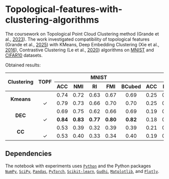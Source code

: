 # Topological-features-with-clustering-algorithms

The coursework on Topological Point Cloud Clustering method (Grande et al., [2023](https://arxiv.org/abs/2303.16716)). The work investigated compatibility of topological features (Grande et al., [2025](https://arxiv.org/abs/2406.02300)) with KMeans, Deep Embedding Clustering (Xie et al., [2016](https://arxiv.org/abs/1511.06335)), Contrastive Clustering  (Le et al., [2020](https://arxiv.org/abs/2009.09687)) algorithms on [MNIST](https://docs.pytorch.org/vision/stable/generated/torchvision.datasets.MNIST.html#torchvision.datasets.MNIST) and [CIFAR10](https://docs.pytorch.org/vision/stable/generated/torchvision.datasets.CIFAR10.html#torchvision.datasets.CIFAR10) datasets.

Obtained results:
<table>
  <thead>
    <tr>
      <th rowspan="2" align="center"><strong>Clustering</strong></th>
      <th rowspan="2" align="center"><strong>TOPF</strong></th>
      <th colspan="5" align="center"><strong>MNIST</strong></th>
      <th colspan="5" align="center"><strong>CIFAR10</strong></th>
    </tr>
    <tr>
      <th align="center"><strong>ACC</strong></th>
      <th align="center"><strong>NMI</strong></th>
      <th align="center"><strong>RI</strong></th>
      <th align="center"><strong>FMI</strong></th>
      <th align="center"><strong>BCubed</strong></th>
      <th align="center"><strong>ACC</strong></th>
      <th align="center"><strong>NMI</strong></th>
      <th align="center"><strong>RI</strong></th>
      <th align="center"><strong>FMI</strong></th>
      <th align="center"><strong>BCubed</strong></th>
    </tr>
  </thead>
  <tbody>
    <tr>
      <td rowspan="2" align="center"><strong>Kmeans</strong></td>
      <td align="center"></td>
      <td align="center">0.74</td>
      <td align="center">0.72</td>
      <td align="center">0.63</td>
      <td align="center">0.67</td>
      <td align="center">0.69</td>
      <td align="center">0.25</td>
      <td align="center">0.12</td>
      <td align="center">0.06</td>
      <td align="center">0.16</td>
      <td align="center">0.17</td>
    </tr>
    <tr>
      <td align="center">✓</td>
      <td align="center">0.79</td>
      <td align="center">0.73</td>
      <td align="center">0.66</td>
      <td align="center">0.70</td>
      <td align="center">0.70</td>
      <td align="center">0.25</td>
      <td align="center">0.12</td>
      <td align="center">0.06</td>
      <td align="center">0.16</td>
      <td align="center">0.17</td>
    </tr>
    <tr>
      <td rowspan="2" align="center"><strong>DEC</strong></td>
      <td align="center"></td>
      <td align="center">0.69</td>
      <td align="center">0.75</td>
      <td align="center">0.62</td>
      <td align="center">0.66</td>
      <td align="center">0.69</td>
      <td align="center">0.19</td>
      <td align="center">0.08</td>
      <td align="center">0.04</td>
      <td align="center">0.19</td>
      <td align="center">0.18</td>
    </tr>
    <tr>
      <td align="center">✓</td>
      <td align="center"><strong>0.84</strong></td>
      <td align="center"><strong>0.83</strong></td>
      <td align="center"><strong>0.77</strong></td>
      <td align="center"><strong>0.80</strong></td>
      <td align="center"><strong>0.82</strong></td>
      <td align="center">0.18</td>
      <td align="center">0.08</td>
      <td align="center">0.03</td>
      <td align="center">0.21</td>
      <td align="center">0.19</td>
    </tr>
    <tr>
      <td rowspan="2" align="center"><strong>CC</strong></td>
      <td align="center"></td>
      <td align="center">0.53</td>
      <td align="center">0.39</td>
      <td align="center">0.32</td>
      <td align="center">0.39</td>
      <td align="center">0.39</td>
      <td align="center">0.21</td>
      <td align="center">0.07</td>
      <td align="center">0.04</td>
      <td align="center">0.14</td>
      <td align="center">0.14</td>
    </tr>
    <tr>
      <td align="center">✓</td>
      <td align="center">0.53</td>
      <td align="center">0.40</td>
      <td align="center">0.33</td>
      <td align="center">0.34</td>
      <td align="center">0.40</td>
      <td align="center">0.19</td>
      <td align="center">0.06</td>
      <td align="center">0.03</td>
      <td align="center">0.13</td>
      <td align="center">0.13</td>
    </tr>
  </tbody>
</table>

## Dependencies
The notebook with experiments uses [`Python`](https://www.python.org) and the Python packages [`NumPy`](https://numpy.org), [`SciPy`](https://scipy.org), [`Pandas`](https://pandas.pydata.org), [`PyTorch`](https://pytorch.org), [`Scikit-learn`](https://scikit-learn.org/stable/), [`Gudhi`](https://gudhi.inria.fr), [`Matplotlib`](https://matplotlib.org), and [`Plotly`](https://plotly.com).
